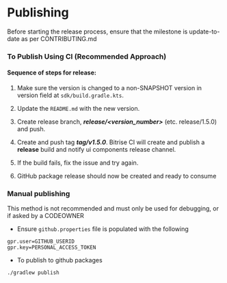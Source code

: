 Publishing
============

Before starting the release process, ensure that the milestone is update-to-date as per CONTRIBUTING.md

### To Publish Using CI (Recommended Approach)

#### Sequence of steps for release:

1.  Make sure the version is changed to a non-SNAPSHOT version in version field at `sdk/build.gradle.kts`.

2.  Update the `README.md` with the new version.
   
3.  Create release branch, _**release/<version_number>**_ (etc. release/1.5.0) and push.

4.  Create and push tag _**tag/v1.5.0**_. Bitrise CI will create and publish a **release** build and notify ui components release channel.

5.  If the build fails, fix the issue and try again.

6.  GitHub package release should now be created and ready to consume


### Manual publishing

This method is not recommended and must only be used for debugging, or if asked by a CODEOWNER


- Ensure `github.properties` file is populated with the following

```
gpr.user=GITHUB_USERID 
gpr.key=PERSONAL_ACCESS_TOKEN
```

- To publish to github packages

```
./gradlew publish
```
